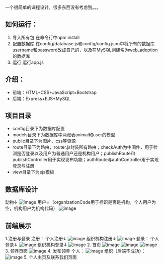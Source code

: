 一个很简单的课程设计，很多东西没有考虑到。。。

## 如何运行：
1. 导入所有包
  在命令行中npm install
2. 配置数据库
  在config/database.js和config/config.json中将所有的数据库username和password改成自己的，以及在MySQL创建名为web_adoption的数据库
3. 运行
  运行app.js

## 介绍：
* 前端：HTML+CSS+JavaScript+Bootstrap
* 后端：Express+EJS+MySQL

## 项目目录
* config目录下为数据库配置
* models目录下为数据库中两张表animal和user的模型
* public目录下为图片、css等资源
* route目录下为路由，router.js封装所有路由；checkAuth为中间件，用于检测是否登录以及用户为普通用户还是机构用户；publishRoute和publishController用于实现发布功能；authRoute与authController用于实现登录与注册
* view目录下为ejs模板

## 数据库设计
动物↓
![image](https://github.com/user-attachments/assets/829d8bc1-9b00-48ff-ac4a-5472ad3758c0)
用户↓（organizationCode用于标识是否是机构，个人用户为空，机构用户为机构代码）
![image](https://github.com/user-attachments/assets/34133ba4-743a-42f6-9f1f-672d728433cb)


## 前端展示
1.注册与登录
注册：
个人注册↓
![image](https://github.com/user-attachments/assets/ee6f22ed-b64d-467a-8d5e-c678b76627e5)
组织机构注册↓
![image](https://github.com/user-attachments/assets/6f0be1ef-0afa-4e15-b3b1-e4f80f80e17d)
登录：
个人登录↓
![image](https://github.com/user-attachments/assets/a8ff1476-c555-4cfc-884e-3c4ec4b3f45a)
组织机构登录↓
![image](https://github.com/user-attachments/assets/f9d68123-c78e-4566-8112-e705354a37cf)
2. 首页
![image](https://github.com/user-attachments/assets/f0140d3e-8eac-40ec-836f-c2f3415f2ac2)
![image](https://github.com/user-attachments/assets/7855ddf5-513b-45fe-99f0-3a0bfe59aac6)
![image](https://github.com/user-attachments/assets/ff370c68-e37e-4774-a8d8-d9e7a6e80aeb)
3. 领养页面
![image](https://github.com/user-attachments/assets/ba21a94f-fc79-4b14-bc20-ae7f304dca96)
4. 发布领养
个人：
![image](https://github.com/user-attachments/assets/1e305ef1-10a3-4480-8483-00f07ba74f8c)
组织（后端不成功）：
![image](https://github.com/user-attachments/assets/e9214aed-e3bd-4177-8071-14c01663dc67)
5. 个人主页及联系我们页面
